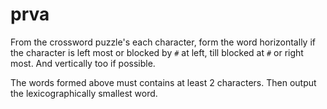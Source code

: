 # prva

From the crossword puzzle's each character, form the word horizontally if the character is left most or blocked by `#` at left, till blocked at `#` or right most. And vertically too if possible.

The words formed above must contains at least 2 characters. Then output the lexicographically smallest word. 
